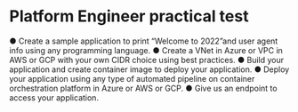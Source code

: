 ﻿# Platform Engineer practical test

● Create a sample application to print “Welcome to 2022”and user agent info using any
programming language.
● Create a VNet in Azure or VPC in AWS or GCP with your own CIDR choice using best
practices.
● Build your application and create container image to deploy your application.
● Deploy your application using any type of automated pipeline on container orchestration
platform in Azure or AWS or GCP.
● Give us an endpoint to access your application.
